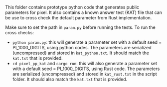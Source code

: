 This folder contains prototype python code that generates public parameters for pixel.
It also contains a known answer test (KAT) file that can be use to
cross check the default parameter from Rust implementation.

Make sure to set the path in `param.py` before running the tests.
To run the cross checks:
* `python param.py`: this will generate a parameter set with a default seed = PI_1000_DIGITS, using
python codes. The parameters are serialized (uncompressed) and stored in `kat_python.txt`. It
should match the `kat.txt` that is provided.
* `cd pixel_pp_kat` and `cargo run`: this will also generate a parameter set with a default seed = PI_1000_DIGITS, using Rust code.  The parameters are serialized (uncompressed) and stored in `kat_rust.txt` in the script folder. It
should also match the `kat.txt` that is provided.
